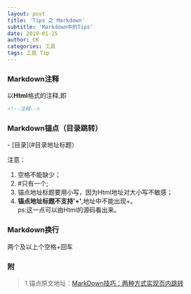 ```yaml
---
layout: post
title: 'Tips 之 Markdown'
subtitle: 'Markdown中的Tips'
date: 2019-01-25
author: CK
categories: 工具
tags: 工具 Tip
---
```


### Markdown注释
以**Html**格式的注释,即

```html
<!--注释-->
```

### Markdown锚点（目录跳转）

 \- [目录](#目录地址标题）

 
 注意：  
 1. 空格不能缺少；
 2. \#只有一个;
 3. 锚点地址标题要用小写，因为Html地址对大小写不敏感；
 4. **锚点地址标题不支持'+'**,地址中不能出现+。  
 ps:这一点可以由Html的源码看出来。
 
 
### Markdown换行
两个及以上个空格+回车
 
 
 
 
 
 
 
 ### 附
 >1.锚点原文地址：[MarkDown技巧：两种方式实现页内跳转](https://www.cnblogs.com/JohnTsai/p/4027229.html)


